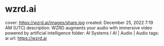 # wzrd.ai

cover: https://wzrd.ai/images/share.jpg
created: December 25, 2022 7:19 AM (UTC)
description: WZRD augments your audio with immersive video powered by artificial intelligence
folder: AI Systems / AI | Audio | Audio
tags: ai
url: https://wzrd.ai